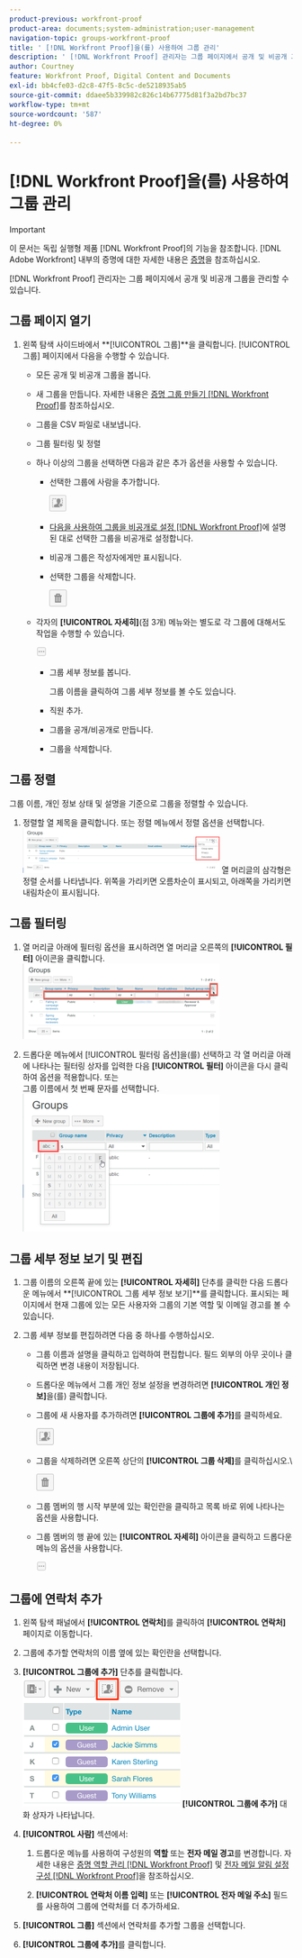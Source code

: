 ```yaml
---
product-previous: workfront-proof
product-area: documents;system-administration;user-management
navigation-topic: groups-workfront-proof
title: ' [!DNL Workfront Proof]을(를) 사용하여 그룹 관리'
description: ' [!DNL Workfront Proof] 관리자는 그룹 페이지에서 공개 및 비공개 그룹을 관리할 수 있습니다.'
author: Courtney
feature: Workfront Proof, Digital Content and Documents
exl-id: bb4cfe03-d2c8-47f5-8c5c-de5218935ab5
source-git-commit: ddaee5b339982c826c14b67775d81f3a2bd7bc37
workflow-type: tm+mt
source-wordcount: '587'
ht-degree: 0%

---
```


# [!DNL Workfront Proof]을(를) 사용하여 그룹 관리

>[!IMPORTANT]
>
>이 문서는 독립 실행형 제품 [!DNL Workfront Proof]의 기능을 참조합니다. [!DNL Adobe Workfront] 내부의 증명에 대한 자세한 내용은 [증명](../../../review-and-approve-work/proofing/proofing.md)을 참조하십시오.

[!DNL Workfront Proof] 관리자는 그룹 페이지에서 공개 및 비공개 그룹을 관리할 수 있습니다.

## 그룹 페이지 열기

1. 왼쪽 탐색 사이드바에서 **[!UICONTROL 그룹]**을 클릭합니다.
[!UICONTROL 그룹] 페이지에서 다음을 수행할 수 있습니다.

   * 모든 공개 및 비공개 그룹을 봅니다.
   * 새 그룹을 만듭니다. 자세한 내용은 [증명 그룹 만들기 [!DNL Workfront Proof]](../../../workfront-proof/wp-mnguserscontacts/groups/create-proofing-groups.md)를 참조하십시오.
   * 그룹을 CSV 파일로 내보냅니다.
   * 그룹 필터링 및 정렬
   * 하나 이상의 그룹을 선택하면 다음과 같은 추가 옵션을 사용할 수 있습니다.

      * 선택한 그룹에 사람을 추가합니다.

        ![Groups_page-add_people_btn.png](assets/groups-page-add-people-btn-30x29.png)

      * [다음을 사용하여 그룹을 비공개로 설정 [!DNL Workfront Proof]](../../../workfront-proof/wp-mnguserscontacts/groups/make-groups-private.md)에 설명된 대로 선택한 그룹을 비공개로 설정합니다.
      * 비공개 그룹은 작성자에게만 표시됩니다.
      * 선택한 그룹을 삭제합니다.

        ![삭제 아이콘](assets/trash-button.png)
   * 각자의 **[!UICONTROL 자세히]**(점 3개) 메뉴와는 별도로 각 그룹에 대해서도 작업을 수행할 수 있습니다.

     ![추가 메뉴](assets/more-button-small.png)

      * 그룹 세부 정보를 봅니다.

        그룹 이름을 클릭하여 그룹 세부 정보를 볼 수도 있습니다.
      * 직원 추가.
      * 그룹을 공개/비공개로 만듭니다.
      * 그룹을 삭제합니다.


## 그룹 정렬

그룹 이름, 개인 정보 상태 및 설명을 기준으로 그룹을 정렬할 수 있습니다.

1. 정렬할 열 제목을 클릭합니다.
또는
정렬 메뉴에서 정렬 옵션을 선택합니다.
   ![Groups_page-Sort_menu.png](assets/groups-page-sort-menu-350x80.png)
열 머리글의 삼각형은 정렬 순서를 나타냅니다. 위쪽을 가리키면 오름차순이 표시되고, 아래쪽을 가리키면 내림차순이 표시됩니다.

## 그룹 필터링

1. 열 머리글 아래에 필터링 옵션을 표시하려면 열 머리글 오른쪽의 **[!UICONTROL 필터]** 아이콘을 클릭합니다.
   ![Group_page-Filter_icon_and_options.png](assets/group-page-filter-icon-and-options-350x134.png)

1. 드롭다운 메뉴에서 [!UICONTROL 필터링 옵션]을(를) 선택하고 각 열 머리글 아래에 나타나는 필터링 상자를 입력한 다음 **[!UICONTROL 필터]** 아이콘을 다시 클릭하여 옵션을 적용합니다.
또는\
   그룹 이름에서 첫 번째 문자를 선택합니다.
   ![Groups_page-filtering_by_letter.png](assets/groups-page-filtering-by-letter-350x245.png)

## 그룹 세부 정보 보기 및 편집

1. 그룹 이름의 오른쪽 끝에 있는 **[!UICONTROL 자세히]** 단추를 클릭한 다음 드롭다운 메뉴에서 **[!UICONTROL 그룹 세부 정보 보기]**를 클릭합니다.
표시되는 페이지에서 현재 그룹에 있는 모든 사용자와 그룹의 기본 역할 및 이메일 경고를 볼 수 있습니다.

1. 그룹 세부 정보를 편집하려면 다음 중 하나를 수행하십시오.

   * 그룹 이름과 설명을 클릭하고 입력하여 편집합니다. 필드 외부의 아무 곳이나 클릭하면 변경 내용이 저장됩니다.
   * 드롭다운 메뉴에서 그룹 개인 정보 설정을 변경하려면 **[!UICONTROL 개인 정보]**&#x200B;을(를) 클릭합니다.
   * 그룹에 새 사용자를 추가하려면 **[!UICONTROL 그룹에 추가]**&#x200B;를 클릭하세요.

     ![Add_to_Group_btn.png](assets/add-to-group-btn.png)

   * 그룹을 삭제하려면 오른쪽 상단의 **[!UICONTROL 그룹 삭제]**&#x200B;를 클릭하십시오.\

     ![Trash_button.png](assets/trash-button.png)

   * 그룹 멤버의 행 시작 부분에 있는 확인란을 클릭하고 목록 바로 위에 나타나는 옵션을 사용합니다.
   * 그룹 멤버의 행 끝에 있는 **[!UICONTROL 자세히]** 아이콘을 클릭하고 드롭다운 메뉴의 옵션을 사용합니다.

     ![More_button_small.png](assets/more-button-small.png)

## 그룹에 연락처 추가

1. 왼쪽 탐색 패널에서 **[!UICONTROL 연락처]**&#x200B;를 클릭하여 **[!UICONTROL 연락처]** 페이지로 이동합니다.

1. 그룹에 추가할 연락처의 이름 옆에 있는 확인란을 선택합니다.
1. **[!UICONTROL 그룹에 추가]** 단추를 클릭합니다.
   ![그룹에 추가](assets/screenshot-2018-04-06-15-27-17.png)
**[!UICONTROL 그룹에 추가]** 대화 상자가 나타납니다.

1. **[!UICONTROL 사람]** 섹션에서:

   1. 드롭다운 메뉴를 사용하여 구성원의 **역할** 또는 **전자 메일 경고**&#x200B;를 변경합니다. 자세한 내용은 [증명 역할 관리 [!DNL Workfront Proof]](../../../workfront-proof/wp-work-proofsfiles/share-proofs-and-files/manage-proof-roles.md) 및 [전자 메일 알림 설정 구성 [!DNL Workfront Proof]](../../../workfront-proof/wp-emailsntfctns/email-alerts/config-email-notification-settings-wp.md)을 참조하십시오.

   1. **[!UICONTROL 연락처 이름 입력]** 또는 **[!UICONTROL 전자 메일 주소]** 필드를 사용하여 그룹에 연락처를 더 추가하세요.

1. **[!UICONTROL 그룹]** 섹션에서 연락처를 추가할 그룹을 선택합니다.
1. **[!UICONTROL 그룹에 추가]**&#x200B;를 클릭합니다.
